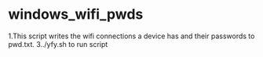 # windows_wifi_pwds
1.This script writes the wifi connections a device has and their passwords to pwd.txt.
3../yfy.sh to run script
